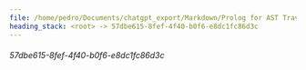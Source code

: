 ```yaml
---
file: /home/pedro/Documents/chatgpt_export/Markdown/Prolog for AST Traversal.md
heading_stack: <root> -> 57dbe615-8fef-4f40-b0f6-e8dc1fc86d3c
---
```

###### 57dbe615-8fef-4f40-b0f6-e8dc1fc86d3c
